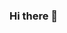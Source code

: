 ### Hi there 👋

<!--
**cyberwarrior0/cyberwarrior0** is a ✨ _special_ ✨ repository because its `README.md` (this file) appears on your GitHub profile.

Here are some ideas to get you started:

- 🔭 I’m looking for new opportunity
- 🌱 I’m currently learning ...React.js
- 🤔 I’m looking for help with ...AWS  
- 💬 Ask me about ...Anything   
- 📫 How to reach me: ...[]
- 😄 Pronouns: ...He/Him
- ⚡ Fun fact: ...I am not a hacker
-->
